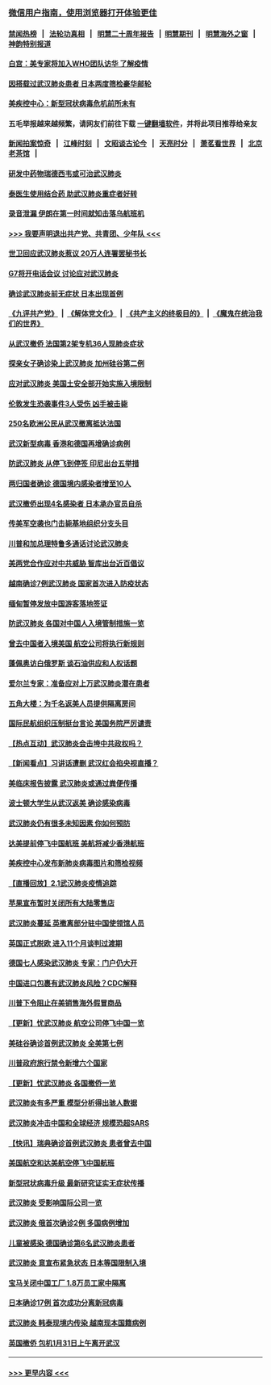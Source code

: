 ### [微信用户指南，使用浏览器打开体验更佳](https://github.com/gfw-breaker/banned-news1/blob/master/indexes/wechat-guide.md?t=0)
#### [禁闻热榜](热点新闻.md?t=0)  &nbsp;&nbsp;|&nbsp;&nbsp; [法轮功真相](https://github.com/gfw-breaker/truth/blob/master/README.md?t=0) &nbsp;&nbsp;|&nbsp;&nbsp; [明慧二十周年报告](https://github.com/gfw-breaker/mh-reports/blob/master/README.md?t=0) &nbsp;&nbsp;|&nbsp;&nbsp;[明慧期刊](https://github.com/gfw-breaker/mh-qikan) &nbsp;&nbsp;|&nbsp;&nbsp; [明慧海外之窗](https://github.com/gfw-breaker/mh-news/blob/master/README.md?t=0) &nbsp;&nbsp;|&nbsp;&nbsp; [神韵特别报道](https://github.com/gfw-breaker/mh-news/blob/master/shenyun.md?t=0)
#### [白宫：美专家将加入WHO团队访华 了解疫情](../pages/nsc418/n11842198.md?t=02040955) 
#### [因搭载过武汉肺炎患者 日本两度筛检豪华邮轮](../pages/nsc418/n11842447.md?t=02040955) 
#### [美疾控中心：新型冠状病毒危机前所未有](../pages/nsc418/n11842406.md?t=02040955) 
#### 五毛举报越来越频繁，请网友们前往下载 [一键翻墙软件](https://github.com/gfw-breaker/ssr-accounts)，并将此项目推荐给亲友
#### [新闻拍案惊奇](https://github.com/gfw-breaker/banned-news1/blob/master/pages/link4.md) &nbsp;&nbsp;|&nbsp;&nbsp; [江峰时刻](https://github.com/gfw-breaker/banned-news1/blob/master/pages/link4.md) &nbsp;&nbsp;|&nbsp;&nbsp; [文昭谈古论今](https://github.com/gfw-breaker/banned-news1/blob/master/pages/link4.md) &nbsp;&nbsp;|&nbsp;&nbsp; [天亮时分](https://github.com/gfw-breaker/banned-news1/blob/master/pages/link4.md) &nbsp;&nbsp;|&nbsp;&nbsp; [萧茗看世界](https://github.com/gfw-breaker/banned-news1/blob/master/pages/link4.md) &nbsp;&nbsp;|&nbsp;&nbsp; [北京老茶馆](https://github.com/gfw-breaker/banned-news1/blob/master/pages/link4.md) &nbsp;&nbsp;|&nbsp;&nbsp; 
#### [研发中药物瑞德西韦或可治武汉肺炎](../pages/nsc418/n11842100.md?t=02040955) 
#### [泰医生使用结合药 助武汉肺炎重症者好转](../pages/nsc418/n11842096.md?t=02040955) 
#### [录音泄漏 伊朗在第一时间就知击落乌航班机](../pages/nsc418/n11842002.md?t=02040955) 
#### [>>> 我要声明退出共产党、共青团、少年队 <<<](https://github.com/begood0513/goodnews/blob/master/quit/letter.md) 
#### [世卫回应武汉肺炎惹议 20万人连署罢秘书长](../pages/nsc418/n11841664.md?t=02040955) 
#### [G7将开电话会议 讨论应对武汉肺炎](../pages/nsc418/n11841658.md?t=02040955) 
#### [确诊武汉肺炎前无症状 日本出现首例](../pages/nsc418/n11841567.md?t=02040955) 
#### [《九评共产党》](https://github.com/begood0513/9ping.md/blob/master/README.md) &nbsp;|&nbsp; [《解体党文化》](../../../../jtdwh.md/blob/master/README.md)  &nbsp;|&nbsp; [《共产主义的终极目的》](../../../../gczydzjmd.md/blob/master/README.md) &nbsp;|&nbsp; [《魔鬼在统治我们的世界》](../../../../mgztzwmdsj.md/blob/master/README.md) 
#### [从武汉撤侨 法国第2架专机36人现肺炎症状](../pages/nsc418/n11841382.md?t=02040955) 
#### [探亲女子确诊染上武汉肺炎 加州硅谷第二例](../pages/nsc418/n11839784.md?t=02040955) 
#### [应对武汉肺炎 美国土安全部开始实施入境限制](../pages/nsc418/n11839729.md?t=02040955) 
#### [伦敦发生恐袭事件3人受伤 凶手被击毙](../pages/nsc418/n11839442.md?t=02040955) 
#### [250名欧洲公民从武汉撤离抵达法国](../pages/nsc418/n11839438.md?t=02040955) 
#### [武汉新型病毒 香港和德国再增确诊病例](../pages/nsc418/n11839381.md?t=02040955) 
#### [防武汉肺炎 从停飞到停签 印尼出台五举措](../pages/nsc418/n11839282.md?t=02040955) 
#### [两归国者确诊 德国境内感染者增至10人](../pages/nsc418/n11839164.md?t=02040955) 
#### [武汉撤侨出现4名感染者 日本承办官员自杀](../pages/nsc418/n11839044.md?t=02040955) 
#### [传美军空袭也门击毙基地组织分支头目](../pages/nsc418/n11839210.md?t=02040955) 
#### [川普和加总理特鲁多通话讨论武汉肺炎](../pages/nsc418/n11839128.md?t=02040955) 
#### [美两党合作应对中共威胁 智库出台近百倡议](../pages/nsc418/n11838437.md?t=02040955) 
#### [越南确诊7例武汉肺炎 国家首次进入防疫状态](../pages/nsc418/n11838860.md?t=02040955) 
#### [缅甸暂停发放中国游客落地签证](../pages/nsc418/n11838730.md?t=02040955) 
#### [防武汉肺炎 各国对中国人入境管制措施一览](../pages/nsc418/n11838726.md?t=02040955) 
#### [曾去中国者入境美国 航空公司将执行新规则](../pages/nsc418/n11838375.md?t=02040955) 
#### [蓬佩奥访白俄罗斯 谈石油供应和人权话题](../pages/nsc418/n11838242.md?t=02040955) 
#### [爱尔兰专家：准备应对上万武汉肺炎潜在患者](../pages/nsc418/n11837978.md?t=02040955) 
#### [五角大楼：为千名返美人员提供隔离房间](../pages/nsc418/n11837831.md?t=02040955) 
#### [国际民航组织压制挺台言论 美国务院严厉谴责](../pages/nsc418/n11837791.md?t=02040955) 
#### [【热点互动】武汉肺炎会击垮中共政权吗？](../pages/nsc418/n11837779.md?t=02040955) 
#### [【新闻看点】习讲话遭删 武汉红会掐央视直播？](../pages/nsc418/n11837573.md?t=02040955) 
#### [美临床报告披露 武汉肺炎或通过粪便传播](../pages/nsc418/n11837626.md?t=02040955) 
#### [波士顿大学生从武汉返美 确诊感染病毒](../pages/nsc418/n11837580.md?t=02040955) 
#### [武汉肺炎仍有很多未知因素 你如何预防](../pages/nsc418/n11837666.md?t=02040955) 
#### [达美提前停飞中国航班 美航将减少香港航班](../pages/nsc418/n11837649.md?t=02040955) 
#### [美疾控中心发布新肺炎病毒图片和筛检视频](../pages/nsc418/n11837491.md?t=02040955) 
#### [【直播回放】2.1武汉肺炎疫情追踪](../pages/nsc418/n11837232.md?t=02040955) 
#### [苹果宣布暂时关闭所有大陆零售店](../pages/nsc418/n11837097.md?t=02040955) 
#### [武汉肺炎蔓延 英撤离部分驻中国使领馆人员](../pages/nsc418/n11837061.md?t=02040955) 
#### [英国正式脱欧 进入11个月谈判过渡期](../pages/nsc418/n11836911.md?t=02040955) 
#### [德国七人感染武汉肺炎 专家：门户仍大开](../pages/nsc418/n11836344.md?t=02040955) 
#### [中国进口包裹有武汉肺炎风险？CDC解释](../pages/nsc418/n11836321.md?t=02040955) 
#### [川普下令阻止在美销售海外假冒商品](../pages/nsc418/n11836261.md?t=02040955) 
#### [【更新】忧武汉肺炎 航空公司停飞中国一览](../pages/nsc418/n11835931.md?t=02040955) 
#### [美硅谷确诊首例武汉肺炎 全美第七例](../pages/nsc418/n11836093.md?t=02040955) 
#### [川普政府旅行禁令新增六个国家](../pages/nsc418/n11836083.md?t=02040955) 
#### [【更新】忧武汉肺炎 各国撤侨一览](../pages/nsc418/n11835673.md?t=02040955) 
#### [武汉肺炎有多严重 模型分析得出骇人数据](../pages/nsc418/n11835829.md?t=02040955) 
#### [武汉肺炎冲击中国和全球经济 规模恐超SARS](../pages/nsc418/n11835652.md?t=02040955) 
#### [【快讯】瑞典确诊首例武汉肺炎 患者曾去中国](../pages/nsc418/n11835675.md?t=02040955) 
#### [美国航空和达美航空停飞中国航班](../pages/nsc418/n11835567.md?t=02040955) 
#### [新型冠状病毒升级 最新研究证实无症状传播](../pages/nsc418/n11835589.md?t=02040955) 
#### [武汉肺炎 受影响国际公司一览](../pages/nsc418/n11835538.md?t=02040955) 
#### [武汉肺炎 俄首次确诊2例 多国病例增加](../pages/nsc418/n11835295.md?t=02040955) 
#### [儿童被感染 德国确诊第6名武汉肺炎患者](../pages/nsc418/n11835338.md?t=02040955) 
#### [武汉肺炎 意宣布紧急状态 日本等国限制入境](../pages/nsc418/n11835062.md?t=02040955) 
#### [宝马关闭中国工厂 1.8万员工家中隔离](../pages/nsc418/n11835128.md?t=02040955) 
#### [日本确诊17例 首次成功分离新冠病毒](../pages/nsc418/n11834975.md?t=02040955) 
#### [武汉肺炎 韩泰现境内传染 越南现本国籍病例](../pages/nsc418/n11834857.md?t=02040955) 
#### [英国撤侨 包机1月31日上午离开武汉](../pages/nsc418/n11834808.md?t=02040955) 

----
#### [ >>> 更早内容 <<< ](../indexes/nsc418-earlier.md)
